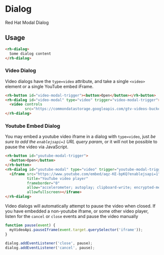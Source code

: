 # Dialog
Red Hat Modal Dialog

## Usage

```html
<rh-dialog>
  Some dialog content
</rh-dialog>
```

### Video Dialog

Video dialogs have the `type=video` attribute, and take a single `<video>` element or a single YouTube embed iFrame.

```html
<rh-button id="video-modal-trigger"><button>Open</button></rh-button>
<rh-dialog id="video-modal" type="video" trigger="video-modal-trigger">
  <video controls
         src="https://commondatastorage.googleapis.com/gtv-videos-bucket/sample/BigBuckBunny.mp4"></video>
</rh-dialog>
```

### Youtube Embed Dialog

You may embed a youtube video iframe in a dialog with `type=video`, just
*be sure to add the `enablejsapi=1` URL query param*, or it will not be possible to pause the video via JavaScript.

```html
<rh-button id="youtube-modal-trigger">
  <button>Open</button>
</rh-button>
<rh-dialog id="youtube-modal" type="video" trigger="youtube-modal-trigger">
  <iframe src="https://www.youtube.com/embed/aqz-KE-bpKQ?enablejsapi=1"
          title="YouTube video player"
          frameborder="0"
          allow="accelerometer; autoplay; clipboard-write; encrypted-media; gyroscope; picture-in-picture"
          allowfullscreen></iframe>
</rh-dialog>
```

Video dialogs will automatically attempt to pause the video when closed. If you have embedded a non-youtube iframe,
or some other video player, listen for the `cancel` or `close` events and pause the video manually

```js
function pause(event) {
  myVideoApi.pauseIframe(event.target.querySelector('iframe'));
}

dialog.addEventListener('close', pause);
dialog.addEventListener('cancel', pause);
```
